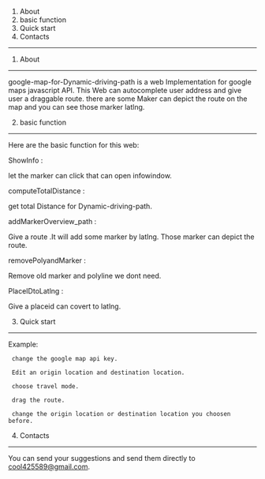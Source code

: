 1. About
2. basic function
3. Quick start
4. Contacts
---------------

1. About
----------

google-map-for-Dynamic-driving-path is a web Implementation for google maps javascript API.
This Web can autocomplete user address and give user a draggable route.
there are some Maker can depict the route on the map and you can see those marker latlng.

2. basic function
----------------------

Here are the basic function for this web:

ShowInfo : 

let the marker can click that can open infowindow.

computeTotalDistance : 

get total Distance for Dynamic-driving-path.

addMarkerOverview_path :

Give a route .It will add some marker by latlng.
Those marker can depict the route.

removePolyandMarker : 

Remove old marker and polyline we dont need.

PlaceIDtoLatlng : 

Give a placeid can covert to latlng.

3. Quick start
--------------------------

  Example:
  
     change the google map api key.
  
     Edit an origin location and destination location.
     
     choose travel mode.
     
     drag the route.
     
     change the origin location or destination location you choosen before.

4. Contacts
----------------
You can send your suggestions and send them directly to cool425589@gmail.com.
